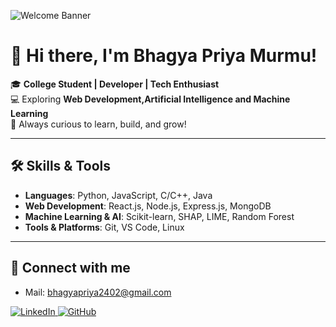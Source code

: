 ![Welcome Banner](https://media.giphy.com/media/v1.Y2lkPTc5MGI3NjExdjFneXM1MDczYm1mZmh5amN2ank5bGg2aHdmdTc2N2d6YnlpMnY2OSZlcD12MV9naWZzX3NlYXJjaCZjdD1n/pOZhmE42D1WrCWATLK/giphy.gif)

# 👋 Hi there, I'm Bhagya Priya Murmu!

🎓 **College Student | Developer | Tech Enthusiast**  
💻 Exploring **Web Development,Artificial Intelligence and  Machine Learning**  
🚀 Always curious to learn, build, and grow!  

---

## 🛠️ Skills & Tools

- **Languages**: Python, JavaScript, C/C++, Java
- **Web Development**: React.js, Node.js, Express.js, MongoDB
- **Machine Learning & AI**: Scikit-learn, SHAP, LIME, Random Forest
- **Tools & Platforms**: Git, VS Code, Linux

---

## 🔗 Connect with me
- Mail: [bhagyapriya2402@gmail.com](bhagyapriya2402@gmail.com)



<p align="left">
  <a href="https://www.linkedin.com/in/bhagya-priya-murmu-72903b256/" target="_blank">
  <img src="https://img.shields.io/badge/LinkedIn-blue?style=for-the-badge&logo=linkedin&logoColor=white" alt="LinkedIn">
  </a>
  <a href="https://github.com/BhagyaMurmu" target="_blank">
    <img src="https://img.shields.io/badge/GitHub-181717?style=for-the-badge&logo=github&logoColor=white" alt="GitHub">
  </a>
</p>
